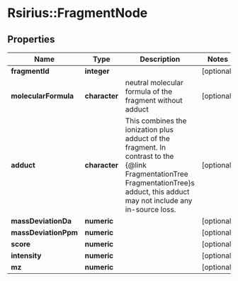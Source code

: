 # Rsirius::FragmentNode


## Properties
Name | Type | Description | Notes
------------ | ------------- | ------------- | -------------
**fragmentId** | **integer** |  | [optional] 
**molecularFormula** | **character** | neutral molecular formula of the fragment without adduct | [optional] 
**adduct** | **character** | This combines the ionization plus adduct of the fragment. In contrast to the {@link FragmentationTree FragmentationTree}s adduct,  this adduct may not include any in-source loss. | [optional] 
**massDeviationDa** | **numeric** |  | [optional] 
**massDeviationPpm** | **numeric** |  | [optional] 
**score** | **numeric** |  | [optional] 
**intensity** | **numeric** |  | [optional] 
**mz** | **numeric** |  | [optional] 


